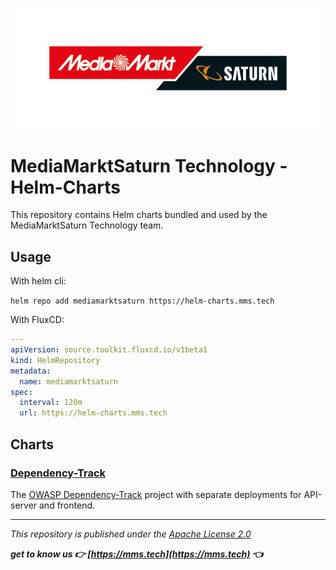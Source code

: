 ![MediaMarktSaturng Logo](assets/mms.png)

# MediaMarktSaturn Technology - Helm-Charts

This repository contains Helm charts bundled and used by the MediaMarktSaturn Technology team.

## Usage

With helm cli:

`helm repo add mediamarktsaturn https://helm-charts.mms.tech`

With FluxCD:

```yaml
---
apiVersion: source.toolkit.fluxcd.io/v1beta1
kind: HelmRepository
metadata:
  name: mediamarktsaturn
spec:
  interval: 120m
  url: https://helm-charts.mms.tech
```

## Charts

### [Dependency-Track](https://github.com/MediaMarktSaturn/helm-charts/tree/main/charts/dependency-track)

The [OWASP Dependency-Track](https://owasp.org/www-project-dependency-track/) project with separate deployments for API-server and frontend.

---

_This repository is published under the [Apache License 2.0](https://www.apache.org/licenses/LICENSE-2.0)_

**_get to know us 👉 [https://mms.tech](https://mms.tech) 👈_**
